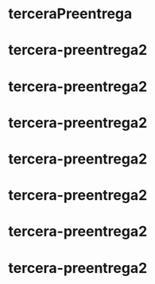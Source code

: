 # terceraPreentrega
# tercera-preentrega2
# tercera-preentrega2
# tercera-preentrega2
# tercera-preentrega2
# tercera-preentrega2
# tercera-preentrega2
# tercera-preentrega2
